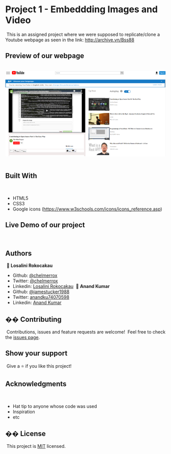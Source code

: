 
# Project 1 - Embeddding Images and Video
​
This is an assigned project where we were supposed to replicate/clone a Youtube webpage as seen in the link: 
http://archive.vn/Bss88
​
​
## Preview of our webpage
​
![screenshot](images/webpage_preview_1.PNG)
​
## Built With
​
- HTML5
- CSS3
- Google icons (https://www.w3schools.com/icons/icons_reference.asp)
​
## Live Demo of our project
​
​
## Authors
​
👤 **Losalini Rokocakau**
​
- Github: [@chelmerrox](https://github.com/chelmerrox)
- Twitter: [@chelmerrox](https://twitter.com/chelmerrox)
- Linkedin: [Losalini Rokocakau](https://www.linkedin.com/in/losalini-rokocakau)
​
👤 **Anand Kumar**
​
- Github: [@jamestucker1988](https://github.com/jamestucker1988)
- Twitter: [anandku74070598](https://twitter.com/anandku74070598)
- Linkedin: [Anand Kumar](https://linkedin.com/in/anand-kumar-9128)
​
## �� Contributing
​
Contributions, issues and feature requests are welcome!
​
Feel free to check the [issues page](https://github.com/jamestucker1988/Embedding-images-in-video/issues).
​
## Show your support
​
Give a ⭐️ if you like this project!
​
## Acknowledgments
​
- Hat tip to anyone whose code was used
- Inspiration
- etc
​
## �� License
​
This project is [MIT](lic.url) licensed.
